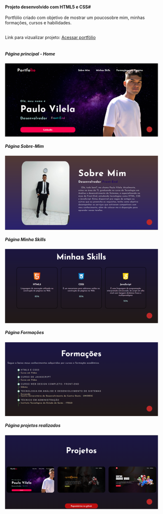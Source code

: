 <h4>Projeto desenvolvido com HTML5 e CSS#</h4>
<p>Portfólio criado com objetivo de mostrar um poucosobre mim, minhas formações, cursos e habilidades.</p>
<br>
Link para vizualizar projeto: <a href="#">Acessar portfólio</a>
<br>
<br>
<h5>Página principal - Home</h5>
<img src="./img/home.png">
<br>
<h5>Página Sobre-Mim</h5>
<img src="./img/sobre-mim.png">
<br>
<h5>Página Minha Skills</h5>
<img src="./img/skills.png">
<br>
<h5>Página Formações</h5>
<img src="./img/formações.png">
<br>
<h5>Página projetos realizados</h5>
<img src="./img/projetos.png">